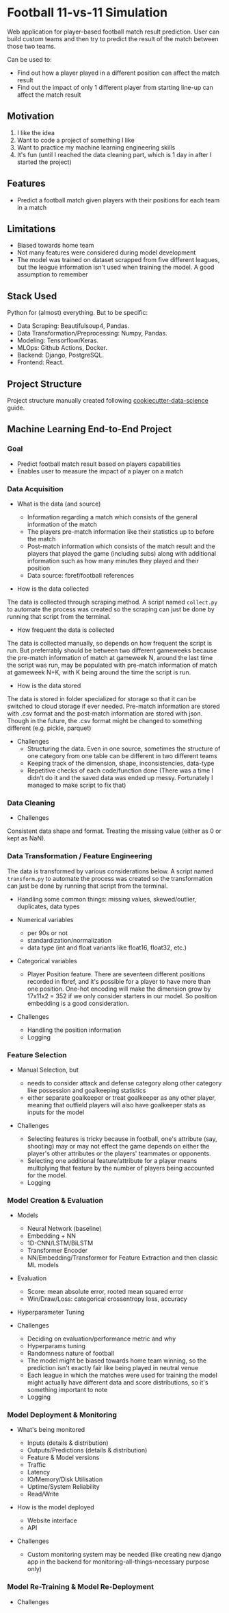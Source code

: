 # Football 11-vs-11 Simulation

<!-- Implement badges: https://shields.io -->

Web application for player-based football match result prediction. User can build custom teams and then try to predict the result of the match between those two teams.

Can be used to:

- Find out how a player played in a different position can affect the match result
- Find out the impact of only 1 different player from starting line-up can affect the match result

## Motivation

1. I like the idea
2. Want to code a project of something I like
3. Want to practice my machine learning engineering skills
4. It's fun (until I reached the data cleaning part, which is 1 day in after I started the project)

## Features

- Predict a football match given players with their positions for each team in a match
<!-- - Given an eleven, simulate a league with that eleven (future feature consideration) -->

## Limitations

- Biased towards home team
- Not many features were considered during model development
- The model was trained on dataset scrapped from five different leagues, but the league information isn't used when training the model. A good assumption to remember

## Stack Used

Python for (almost) everything. But to be specific:

- Data Scraping: Beautifulsoup4, Pandas.
- Data Transformation/Preprocessing: Numpy, Pandas.
- Modeling: Tensorflow/Keras.
- MLOps: Github Actions, Docker.
- Backend: Django, PostgreSQL.
- Frontend: React.

<!-- ## Test is Performed On

- When the data is scraped
- When the data is about to be transformed
- After the data is transformed
- After feature engineering
- Before the data is used to train/retrain the model (tfdv)
- Before the model is served -->

## Project Structure

Project structure manually created following [cookiecutter-data-science](https://drivendata.github.io/cookiecutter-data-science/#directory-structure) guide.
<!-- Insert ilustrasi project structure  -->

## Machine Learning End-to-End Project

<!-- Insert Gambar ML Life Cycle -->

### Goal

- Predict football match result based on players capabilities
- Enables user to measure the impact of a player on a match

### Data Acquisition

<!-- Insert ilustrasi Data Acquisition (fbref logo) along with additional info (like data format (.csv/.json)) -->

- What is the data (and source)

  - Information regarding a match which consists of the general information of the match
  - The players pre-match information like their statistics up to before the match
  - Post-match information which consists of the match result and the players that played the game (including subs) along with additional information such as how many minutes they played and their position
  - Data source: fbref/football references

- How is the data collected

The data is collected through scraping method. A script named `collect.py` to automate the process was created so the scraping can just be done by running that script from the terminal.

- How frequent the data is collected

The data is collected manually, so depends on how frequent the script is run. But preferrably should be between two different gameweeks because the pre-match information of match at gameweek N, around the last time the script was run, may be populated with pre-match information of match at gameweek N+K, with K being around the time the script is run.

- How is the data stored

The data is stored in folder specialized for storage so that it can be switched to cloud storage if ever needed. Pre-match information are stored with .csv format and the post-match information are stored with json. Though in the future, the .csv format might be changed to something different (e.g. pickle, parquet)

- Challenges
  - Structuring the data. Even in one source, sometimes the structure of one category from one table can be different in two different teams
  - Keeping track of the dimension, shape, inconsistencies, data-type
  - Repetitive checks of each code/function done (There was a time I didn't do it and the saved data was ended up messy. Fortunately I managed to make script to fix that)

### Data Cleaning

- Challenges

Consistent data shape and format. Treating the missing value (either as 0 or kept as NaN).

### Data Transformation / Feature Engineering

The data is transformed by various considerations below. A script named `transform.py` to automate the process was created so the transformation can just be done by running that script from the terminal.

- Handling some common things: missing values, skewed/outlier, duplicates, data types

- Numerical variables
  - per 90s or not
  - standardization/normalization
  - data type (int and float variants like float16, float32, etc.)

- Categorical variables
  - Player Position feature. There are seventeen different positions recorded in fbref, and it's possible for a player to have more than one position. One-hot encoding will make the dimension grow by 17x11x2 = 352 if we only consider starters in our model. So position embedding is a good consideration.

- Challenges
  - Handling the position information
  - Logging

### Feature Selection

- Manual Selection, but
  - needs to consider attack and defense category along other category like possession and goalkeeping statistics
  - either separate goalkeeper or treat goalkeeper as any other player, meaning that outfield players will also have goalkeeper stats as inputs for the model

- Challenges
  - Selecting features is tricky because in football, one's attribute (say, shooting) may or may not effect the game depends on either the player's other attributes or the players' teammates or opponents.
  - Selecting one additional feature/attribute for a player means multiplying that feature by the number of players being accounted for the model.
  - Logging

### Model Creation & Evaluation

- Models
  - Neural Network (baseline)
  - Embedding + NN
  - 1D-CNN/LSTM/BiLSTM
  - Transformer Encoder
  - NN/Embedding/Transformer for Feature Extraction and then classic ML models

- Evaluation
  - Score: mean absolute error, rooted mean squared error
  - Win/Draw/Loss: categorical crossentropy loss, accuracy

- Hyperparameter Tuning

- Challenges
  - Deciding on evaluation/performance metric and why
  - Hyperparams tuning
  - Randomness nature of football
  - The model might be biased towards home team winning, so the prediction isn't exactly fair like being played in neutral venue
  - Each league in which the matches were used for training the model might actually have different data and score distributions, so it's something important to note
  - Logging

### Model Deployment & Monitoring

- What's being monitored
  - Inputs (details & distribution)
  - Outputs/Predictions (details & distribution)
  - Feature & Model versions
  - Traffic
  - Latency
  - IO/Memory/Disk Utilisation
  - Uptime/System Reliability
  - Read/Write

- How is the model deployed
  - Website interface
  - API

- Challenges
  - Custom monitoring system may be needed (like creating new django app in the backend for monitoring-all-things-necessary purpose only)

### Model Re-Training & Model Re-Deployment

- Challenges
